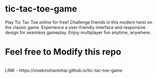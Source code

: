 # tic-tac-toe-game
Play Tic Tac Toe online for free! Challenge friends in this modern twist on the classic game. Experience a user-friendly interface and responsive design for seamless gameplay. Enjoy multiplayer fun anytime, anywhere.
<br/>
# Feel free to Modify this repo
<br/>
LINK - https://vivekmohanlohar.github.io/tic-tac-toe-game
